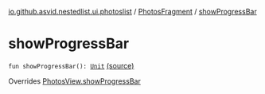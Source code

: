 [io.github.asvid.nestedlist.ui.photoslist](../index.md) / [PhotosFragment](index.md) / [showProgressBar](./show-progress-bar.md)

# showProgressBar

`fun showProgressBar(): `[`Unit`](https://kotlinlang.org/api/latest/jvm/stdlib/kotlin/-unit/index.html) [(source)](https://github.com/asvid/NestedList/tree/master/app/src/main/java/io/github/asvid/nestedlist/ui/photoslist/PhotosFragment.kt#L50)

Overrides [PhotosView.showProgressBar](../-photos-view/show-progress-bar.md)

